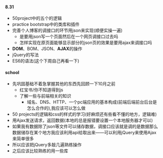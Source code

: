 #### 8.31

- 50project中的五个的逻辑
- practice bootstrap中的类库和插件
- 完善个人博客的调接口的环节用json来实现(顺便实操一遍)
  - 是要用json写一个页面然后在一个网页调接口过去吗
  - 怎样实现在原页面能够显示部分的json页的效果是要用ajax来调接口吗
- **DOM**、BOM、JSON、**AJAX**的操作
- jQuery的写法
- ES6的语法(这个下周自己再看一下)

#### school

- 先巩固基础不着急掌握其他的东西先回顾一下10月之前
  - 红宝书/你不知道得到js
  - 了解一些与前端相关的知识
    - 域名、DNS、HTTP、一个pc端应用的基本构成(前端后端前台后台是怎么合作的),我应该可以怎么做
- 50 projects的逻辑和css的样式的学习(好麻烦还有些看不懂的地方，逻辑难)
- 用Ajax发送请求，返回数据(本地的总是报错要设置一个本地服务器才可以)
- 如果我有数据除了json等文件可以储存数据，调接口应该就是调的是数据那么数据储存在某个地方我应该利用api给取出来——可以利用jQuery来使用Ajax来简单很多
- 所以应该把jQuery多敲几遍熟练操作
- 之后应该比较熟练的用一些库